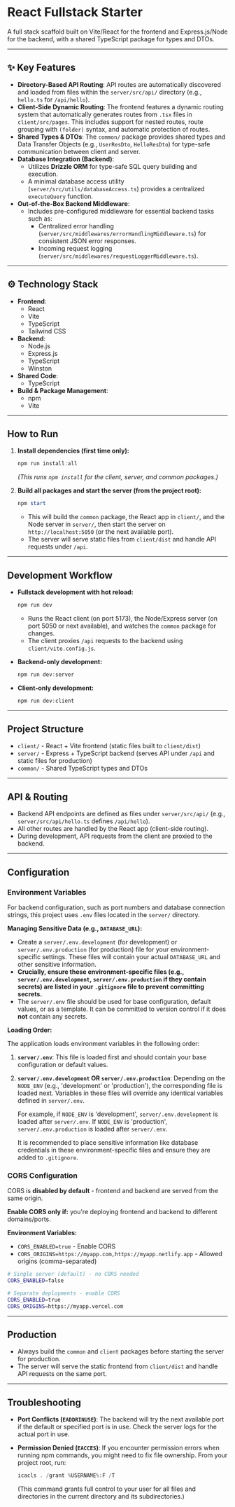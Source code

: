 # React Fullstack Starter

A full stack scaffold built on Vite/React for the frontend and Express.js/Node for the backend, with a shared TypeScript package for types and DTOs.

---

## ✨ Key Features

- **Directory-Based API Routing**: API routes are automatically discovered and loaded from files within the `server/src/api/` directory (e.g., `hello.ts` for `/api/hello`).
- **Client-Side Dynamic Routing**: The frontend features a dynamic routing system that automatically generates routes from `.tsx` files in `client/src/pages`. This includes support for nested routes, route grouping with `(folder)` syntax, and automatic protection of routes.
- **Shared Types & DTOs**: The `common/` package provides shared types and Data Transfer Objects (e.g., `UserResDto`, `HelloResDto`) for type-safe communication between client and server.
- **Database Integration (Backend)**:
  - Utilizes **Drizzle ORM** for type-safe SQL query building and execution.
  - A minimal database access utility (`server/src/utils/databaseAccess.ts`) provides a centralized `executeQuery` function.
- **Out-of-the-Box Backend Middleware**:
  - Includes pre-configured middleware for essential backend tasks such as:
    - Centralized error handling (`server/src/middlewares/errorHandlingMiddleware.ts`) for consistent JSON error responses.
    - Incoming request logging (`server/src/middlewares/requestLoggerMiddleware.ts`).

---

## ⚙️ Technology Stack

- **Frontend**:
  - React
  - Vite
  - TypeScript
  - Tailwind CSS
- **Backend**:
  - Node.js
  - Express.js
  - TypeScript
  - Winston
- **Shared Code**:
  - TypeScript
- **Build & Package Management**:
  - npm
  - Vite

---

## How to Run

1. **Install dependencies (first time only):**

   ```powershell
   npm run install:all
   ```

   *(This runs `npm install` for the client, server, and common packages.)*

2. **Build all packages and start the server (from the project root):**

   ```powershell
   npm start
   ```

   - This will build the `common` package, the React app in `client/`, and the Node server in `server/`, then start the server on `http://localhost:5050` (or the next available port).
   - The server will serve static files from `client/dist` and handle API requests under `/api`.

---

## Development Workflow

- **Fullstack development with hot reload:**

  ```powershell
  npm run dev
  ```

  - Runs the React client (on port 5173), the Node/Express server (on port 5050 or next available), and watches the `common` package for changes.
  - The client proxies `/api` requests to the backend using `client/vite.config.js`.

- **Backend-only development:**

  ```powershell
  npm run dev:server
  ```

- **Client-only development:**

  ```powershell
  npm run dev:client
  ```

---

## Project Structure

- `client/` - React + Vite frontend (static files built to `client/dist`)
- `server/` - Express + TypeScript backend (serves API under `/api` and static files for production)
- `common/` - Shared TypeScript types and DTOs

---

## API & Routing

- Backend API endpoints are defined as files under `server/src/api/` (e.g., `server/src/api/hello.ts` defines `/api/hello`).
- All other routes are handled by the React app (client-side routing).
- During development, API requests from the client are proxied to the backend.

---

## Configuration

### Environment Variables

For backend configuration, such as port numbers and database connection strings, this project uses `.env` files located in the `server/` directory.

**Managing Sensitive Data (e.g., `DATABASE_URL`):**

- Create a `server/.env.development` (for development) or `server/.env.production` (for production) file for your environment-specific settings. These files will contain your actual `DATABASE_URL` and other sensitive information.
- **Crucially, ensure these environment-specific files (e.g., `server/.env.development`, `server/.env.production` if they contain secrets) are listed in your `.gitignore` file to prevent committing secrets.**
- The `server/.env` file should be used for base configuration, default values, or as a template. It can be committed to version control if it does **not** contain any secrets.

**Loading Order:**

The application loads environment variables in the following order:

1. **`server/.env`**: This file is loaded first and should contain your base configuration or default values.
2. **`server/.env.development` OR `server/.env.production`**: Depending on the `NODE_ENV` (e.g., 'development' or 'production'), the corresponding file is loaded next. Variables in these files will override any identical variables defined in `server/.env`.

   For example, if `NODE_ENV` is 'development', `server/.env.development` is loaded after `server/.env`. If `NODE_ENV` is 'production', `server/.env.production` is loaded after `server/.env`.

   It is recommended to place sensitive information like database credentials in these environment-specific files and ensure they are added to `.gitignore`.

### CORS Configuration

CORS is **disabled by default** - frontend and backend are served from the same origin.

**Enable CORS only if:** you're deploying frontend and backend to different domains/ports.

**Environment Variables:**

- `CORS_ENABLED=true` - Enable CORS
- `CORS_ORIGINS=https://myapp.com,https://myapp.netlify.app` - Allowed origins (comma-separated)

```bash
# Single server (default) - no CORS needed
CORS_ENABLED=false

# Separate deployments - enable CORS
CORS_ENABLED=true
CORS_ORIGINS=https://myapp.vercel.com
```

---

## Production

- Always build the `common` and `client` packages before starting the server for production.
- The server will serve the static frontend from `client/dist` and handle API requests on the same port.

---

## Troubleshooting

- **Port Conflicts (`EADDRINUSE`)**: The backend will try the next available port if the default or specified port is in use. Check the server logs for the actual port in use.
- **Permission Denied (`EACCES`)**: If you encounter permission errors when running npm commands, you might need to fix file ownership. From your project root, run:

  ```powershell
  icacls . /grant %USERNAME%:F /T
  ```

  (This command grants full control to your user for all files and directories in the current directory and its subdirectories.)